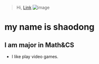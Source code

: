 > Hi,
> [Link](https://images.pexels.com/photos/302804/pexels-photo-302804.jpeg?cs=srgb&dl=pexels-pixabay-302804.jpg&fm=jpg)
> ![image](https://images.pexels.com/photos/302804/pexels-photo-302804.jpeg?cs=srgb&dl=pexels-pixabay-302804.jpg&fm=jpg)
# my name is shaodong
## I am major in Math&CS
* I like play video games.
